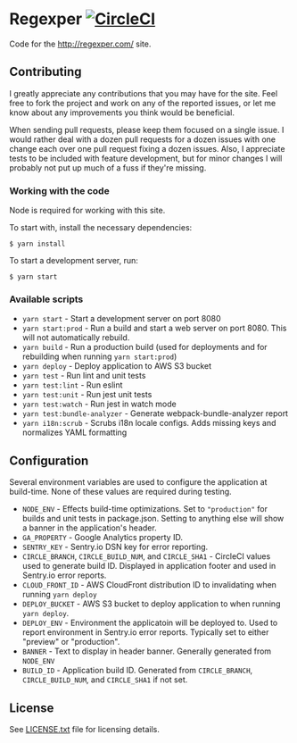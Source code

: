 # Regexper [![CircleCI](https://circleci.com/gh/javallone/regexper-static.svg?style=svg)](https://circleci.com/gh/javallone/regexper-static)

Code for the http://regexper.com/ site.

## Contributing

I greatly appreciate any contributions that you may have for the site. Feel free to fork the project and work on any of the reported issues, or let me know about any improvements you think would be beneficial.

When sending pull requests, please keep them focused on a single issue. I would rather deal with a dozen pull requests for a dozen issues with one change each over one pull request fixing a dozen issues. Also, I appreciate tests to be included with feature development, but for minor changes I will probably not put up much of a fuss if they're missing.

### Working with the code

Node is required for working with this site.

To start with, install the necessary dependencies:

    $ yarn install

To start a development server, run:

    $ yarn start

### Available scripts

* `yarn start` - Start a development server on port 8080
* `yarn start:prod` - Run a build and start a web server on port 8080. This will not automatically rebuild.
* `yarn build` - Run a production build (used for deployments and for rebuilding when running `yarn start:prod`)
* `yarn deploy` - Deploy application to AWS S3 bucket
* `yarn test` - Run lint and unit tests
* `yarn test:lint` - Run eslint
* `yarn test:unit` - Run jest unit tests
* `yarn test:watch` - Run jest in watch mode
* `yarn test:bundle-analyzer` - Generate webpack-bundle-analyzer report
* `yarn i18n:scrub` - Scrubs i18n locale configs. Adds missing keys and normalizes YAML formatting

## Configuration

Several environment variables are used to configure the application at build-time. None of these values are required during testing.

* `NODE_ENV` - Effects build-time optimizations. Set to `"production"` for builds and unit tests in package.json. Setting to anything else will show a banner in the application's header.
* `GA_PROPERTY` - Google Analytics property ID.
* `SENTRY_KEY` - Sentry.io DSN key for error reporting.
* `CIRCLE_BRANCH`, `CIRCLE_BUILD_NUM`, and `CIRCLE_SHA1` - CircleCI values used to generate build ID. Displayed in application footer and used in Sentry.io error reports.
* `CLOUD_FRONT_ID` - AWS CloudFront distribution ID to invalidating when running `yarn deploy`
* `DEPLOY_BUCKET` - AWS S3 bucket to deploy application to when running `yarn deploy`.
* `DEPLOY_ENV` - Environment the applicatoin will be deployed to. Used to report environment in Sentry.io error reports. Typically set to either "preview" or "production".
* `BANNER` - Text to display in header banner. Generally generated from `NODE_ENV`
* `BUILD_ID` - Application build ID. Generated from `CIRCLE_BRANCH`, `CIRCLE_BUILD_NUM`, and `CIRCLE_SHA1` if not set.

## License

See [LICENSE.txt](/LICENSE.txt) file for licensing details.
